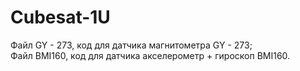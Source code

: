 # Cubesat-1U
Файл GY - 273, код для датчика магнитометра GY - 273;  
Файл BMI160, код для датчика акселерометр + гироскоп BMI160.
